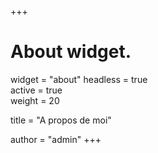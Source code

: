 +++
# About widget.
widget = "about" 
headless = true  
active = true  
weight = 20  

title = "A propos de moi"

author = "admin"
+++
